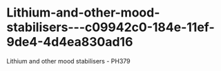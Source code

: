 # Lithium-and-other-mood-stabilisers---c09942c0-184e-11ef-9de4-4d4ea830ad16
Lithium and other mood stabilisers - PH379

